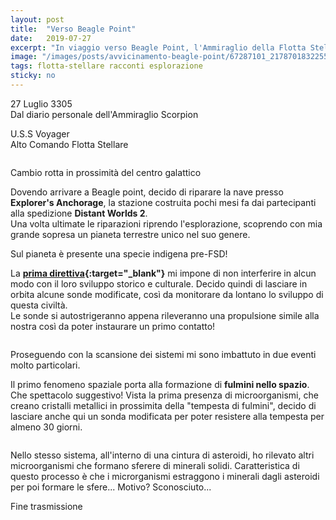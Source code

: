 ```yaml
---
layout: post
title:  "Verso Beagle Point"
date:   2019-07-27
excerpt: "In viaggio verso Beagle Point, l'Ammiraglio della Flotta Stellare fa una una sosta a Explorer's Anchorage per poi ripartire verso nuove, incredibili scoperte"
image: "/images/posts/avvicinamento-beagle-point/67287101_2178701832255205_1589871059027361792_o.jpg"
tags: flotta-stellare racconti esplorazione
sticky: no
---
```

<div class="box alt">
<p>27 Luglio 3305<br>
Dal diario personale dell'Ammiraglio Scorpion</p>

<p>U.S.S Voyager<br>
Alto Comando Flotta Stellare</p>
</div>
<span class="image fit"><img src="/images/Elite-Division-png.png" alt=""></span>

Cambio rotta in prossimità del centro galattico

Dovendo arrivare a Beagle point, decido di riparare la nave presso **Explorer's Anchorage**, la stazione costruita pochi mesi fa dai partecipanti alla spedizione **Distant Worlds 2**.<br>
Una volta ultimate le riparazioni riprendo l'esplorazione, scoprendo con mia grande sopresa un pianeta terrestre unico nel suo genere.

Sul pianeta è presente una specie indigena pre-FSD!

La **[prima direttiva](https://it.wikipedia.org/wiki/Prima_direttiva){:target="_blank"}** mi impone di non interferire in alcun modo con il loro sviluppo storico e culturale. Decido quindi di lasciare in orbita alcune sonde modificate, così da monitorare da lontano lo sviluppo di questa civiltà.<br>
Le sonde si autostrigeranno appena rileveranno una propulsione simile alla nostra così da poter instaurare un primo contatto!

<div class="box alt">
    <div class="row 50% uniform">
        <div class="6u"><span class="image fit"><img src="{{ "/images/posts/avvicinamento-beagle-point/67420251_2178702522255136_4580424695236526080_o.jpg" | prepend:site.baseurl }}" alt="" /></span></div>
        <div class="6u$"><span class="image fit"><img src="{{ "/images/posts/avvicinamento-beagle-point/67301726_2178702272255161_7787050989281869824_o.jpg" | prepend:site.baseurl }}" alt="" /></span></div>
    </div>
</div>

Proseguendo con la scansione dei sistemi mi sono imbattuto in due eventi molto particolari.

Il primo fenomeno spaziale porta alla formazione di **fulmini nello spazio**. Che spettacolo suggestivo! Vista la prima presenza di microorganismi, che creano cristalli metallici in prossimita della "tempesta di fulmini", decido di lasciare anche qui un sonda modificata per poter resistere alla tempesta per almeno 30 giorni.

<div class="box alt">
    <div class="row 50% uniform">
        <div class="6u"><span class="image fit"><img src="{{ "/images/posts/avvicinamento-beagle-point/PS_Messages_20190727_005616.jpg" | prepend:site.baseurl }}" alt="" /></span></div>
        <div class="6u$"><span class="image fit"><img src="{{ "/images/posts/avvicinamento-beagle-point/67404591_2178702095588512_4890326415506931712_o.jpg" | prepend:site.baseurl }}" alt="" /></span></div>
    </div>
</div>

Nello stesso sistema, all'interno di una cintura di asteroidi, ho rilevato altri microorganismi che formano sferere di minerali solidi. Caratteristica di questo processo è che i microrganismi estraggono i minerali dagli asteroidi per poi formare le sfere... Motivo? Sconosciuto...

Fine trasmissione

<span class="image fit"><img src="/images/Elite-Division-png.png" alt=""></span>